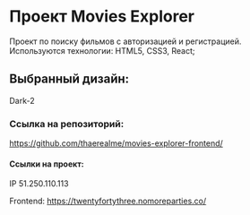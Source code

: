 # Проект Movies Explorer

Проект по поиску фильмов с авторизацией и регистрацией. Используются технологии: HTML5, CSS3, React;

## Выбранный дизайн:

Dark-2

### Ссылка на репозиторий:

https://github.com/thaerealme/movies-explorer-frontend/

#### Ссылки на проект:

IP 51.250.110.113

Frontend: https://twentyfortythree.nomoreparties.co/
